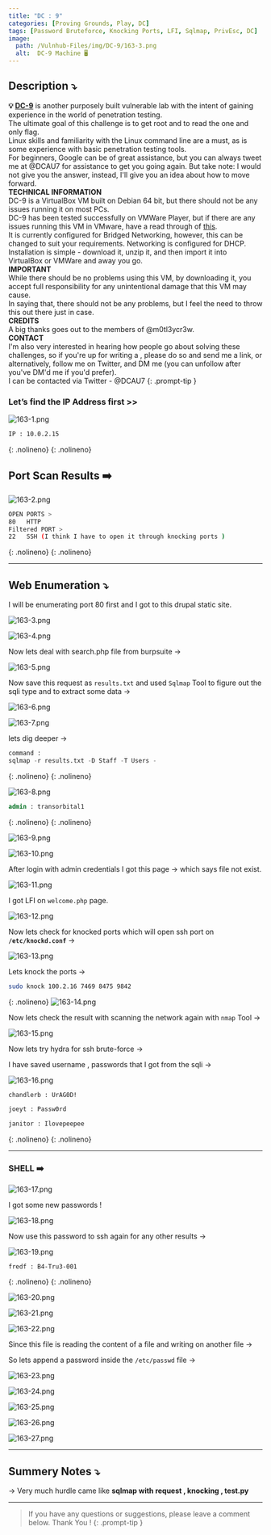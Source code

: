 ```yaml
---
title: "DC : 9"
categories: [Proving Grounds, Play, DC]
tags: [Password Bruteforce, Knocking Ports, LFI, Sqlmap, PrivEsc, DC]
image:
  path: /Vulnhub-Files/img/DC-9/163-3.png
  alt:  DC-9 Machine 🖥️
---
```



## **Description ⤵️**

>
**💡 [DC-9](https://www.vulnhub.com/entry/dc-9,412/)** is another purposely built vulnerable lab with the intent of gaining experience in the world of penetration testing.
<br>
The ultimate goal of this challenge is to get root and to read the one and only flag.
<br>
Linux skills and familiarity with the Linux command line are a must, as is some experience with basic penetration testing tools.
<br>
For beginners, Google can be of great assistance, but you can always tweet me at @DCAU7 for assistance to get you going again. But take note: I would not give you the answer, instead, I'll give you an idea about how to move forward.
<br>
**TECHNICAL INFORMATION**
<br>
DC-9 is a VirtualBox VM built on Debian 64 bit, but there should not be any issues running it on most PCs.
<br>
DC-9 has been tested successfully on VMWare Player, but if there are any issues running this VM in VMware, have a read through of [this](http://www.five86.com/vmware.html).
<br>
It is currently configured for Bridged Networking, however, this can be changed to suit your requirements. Networking is configured for DHCP.
<br>
Installation is simple - download it, unzip it, and then import it into VirtualBox or VMWare and away you go.
<br>
**IMPORTANT**
<br>
While there should be no problems using this VM, by downloading it, you accept full responsibility for any unintentional damage that this VM may cause.
<br>
In saying that, there should not be any problems, but I feel the need to throw this out there just in case.
<br>
**CREDITS**
<br>
A big thanks goes out to the members of @m0tl3ycr3w.
<br>
**CONTACT**
<br>
I'm also very interested in hearing how people go about solving these challenges, so if you're up for writing a , please do so and send me a link, or alternatively, follow me on Twitter, and DM me (you can unfollow after you've DM'd me if you'd prefer).
<br>
I can be contacted via Twitter - @DCAU7
{: .prompt-tip }

### Let’s find the IP Address first >>

![163-1.png](/Vulnhub-Files/img/DC-9/163-1.png)

```bash
IP : 10.0.2.15
```
{: .nolineno}
{: .nolineno}

## Port Scan Results ➡️

![163-2.png](/Vulnhub-Files/img/DC-9/163-2.png)

```bash
OPEN PORTS >
80   HTTP
Filtered PORT >
22   SSH (I think I have to open it through knocking ports )
```
{: .nolineno}
{: .nolineno}

____

## Web Enumeration ⤵️

I will be enumerating port 80 first and I got to this drupal static site.

![163-3.png](/Vulnhub-Files/img/DC-9/163-3.png)

![163-4.png](/Vulnhub-Files/img/DC-9/163-4.png)

Now lets deal with search.php file from burpsuite →

![163-5.png](/Vulnhub-Files/img/DC-9/163-5.png)

Now save this request as `results.txt` and used `Sqlmap` Tool to figure out the sqli type and to extract some data →

![163-6.png](/Vulnhub-Files/img/DC-9/163-6.png)

![163-7.png](/Vulnhub-Files/img/DC-9/163-7.png)

lets dig deeper →

```sql
command :
sqlmap -r results.txt -D Staff -T Users -
```
{: .nolineno}
{: .nolineno}

![163-8.png](/Vulnhub-Files/img/DC-9/163-8.png)

```sql
admin : transorbital1
```
{: .nolineno}
{: .nolineno}

![163-9.png](/Vulnhub-Files/img/DC-9/163-9.png)

![163-10.png](/Vulnhub-Files/img/DC-9/163-10.png)

After login with admin credentials I got this page → which says file not exist.

![163-11.png](/Vulnhub-Files/img/DC-9/163-11.png)

I got LFI on `welcome.php` page.

![163-12.png](/Vulnhub-Files/img/DC-9/163-12.png)

Now lets check for knocked ports which will open ssh port on **`/etc/knockd.conf`** →

![163-13.png](/Vulnhub-Files/img/DC-9/163-13.png)

Lets knock the ports →

```bash
sudo knock 100.2.16 7469 8475 9842
```
{: .nolineno}
![163-14.png](/Vulnhub-Files/img/DC-9/163-14.png)

Now lets check the result with scanning the network again with `nmap` Tool →

![163-15.png](/Vulnhub-Files/img/DC-9/163-15.png)

Now lets try hydra for ssh brute-force →

I have saved username , passwords that I got from the sqli →

![163-16.png](/Vulnhub-Files/img/DC-9/163-16.png)

```bash
chandlerb : UrAG0D!

joeyt : Passw0rd

janitor : Ilovepeepee
```
{: .nolineno}
{: .nolineno}

---

### SHELL ➡️

![163-17.png](/Vulnhub-Files/img/DC-9/163-17.png)

I got some new passwords !

![163-18.png](/Vulnhub-Files/img/DC-9/163-18.png)

Now use this password to ssh again for any other results →

![163-19.png](/Vulnhub-Files/img/DC-9/163-19.png)

```bash
fredf : B4-Tru3-001
```
{: .nolineno}
{: .nolineno}

![163-20.png](/Vulnhub-Files/img/DC-9/163-20.png)

![163-21.png](/Vulnhub-Files/img/DC-9/163-21.png)

![163-22.png](/Vulnhub-Files/img/DC-9/163-22.png)

Since this file is reading the content of a file and writing on another file →

So lets append a password inside the `/etc/passwd` file →

![163-23.png](/Vulnhub-Files/img/DC-9/163-23.png)

![163-24.png](/Vulnhub-Files/img/DC-9/163-24.png)

![163-25.png](/Vulnhub-Files/img/DC-9/163-25.png)

![163-26.png](/Vulnhub-Files/img/DC-9/163-26.png)

![163-27.png](/Vulnhub-Files/img/DC-9/163-27.png)
___

## Summery Notes ⤵️

→ Very much hurdle came like **sqlmap with request , knocking , test.py**


____

> If you have any questions or suggestions, please leave a comment below.
Thank You ! 
{: .prompt-tip }